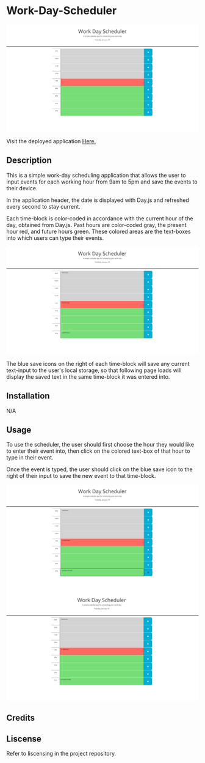# Work-Day-Scheduler
![Screenshot of deployed webpage.](assets/images/WDS_blank.png)

Visit the deployed application [Here.](https://re-gi.github.io/Work-Day-Scheduler/)

## Description
This is a simple work-day scheduling application that allows the user to input events for each working hour from 9am to 5pm and save the events to their device.

In the application header, the date is displayed with Day.js and refreshed every second to stay current.

Each time-block is color-coded in accordance with the current hour of the day, obtained from Day.js. Past hours are color-coded gray, the present hour red, and future hours green. These colored areas are the text-boxes into which users can type their events.

![Screenshot of application with the hours 9am-12pm colored grey, 1pm colored red, and 2pm-5pm colored green](assets/images/WDS_colorDemo.png)

The blue save icons on the right of each time-block will save any current text-input to the user's local storage, so that following page loads will display the saved text in the same time-block it was entered into.

## Installation
N/A

## Usage
To use the scheduler, the user should first choose the hour they would like to enter their event into, then click on the colored text-box of that hour to type in their event.

Once the event is typed, the user should click on the blue save icon to the right of their input to save the new event to that time-block.

![Screenshot of application with 'Company dinner.' typed into the 5pm textbox and the save button to its right highlighted](assets/images/WDS_newEvent.png)
![Screenshot of application in a saved and refreshed state with the saved events in their respective time-blocks](assets/images/WDS_savedEvent.png)

## Credits


## Liscense
Refer to liscensing in the project repository.